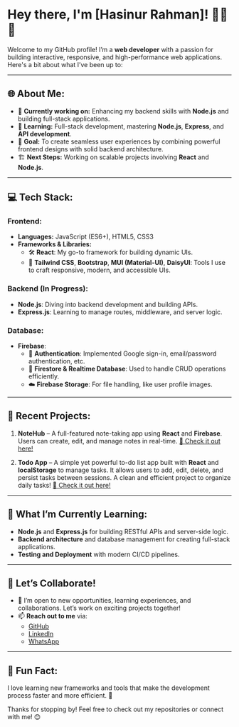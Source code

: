 # Hey there, I'm [Hasinur Rahman]! 👨‍💻✨

Welcome to my GitHub profile! I’m a **web developer** with a passion for building interactive, responsive, and high-performance web applications. Here's a bit about what I’ve been up to:

---

## 🌐 About Me:

- 🔭 **Currently working on:** Enhancing my backend skills with **Node.js** and building full-stack applications.
- 🌱 **Learning:** Full-stack development, mastering **Node.js**, **Express**, and **API development**.
- 🚀 **Goal:** To create seamless user experiences by combining powerful frontend designs with solid backend architecture.
- 🏗️ **Next Steps:** Working on scalable projects involving **React** and **Node.js**.

---

## 💻 Tech Stack:

### Frontend:
- **Languages:** JavaScript (ES6+), HTML5, CSS3
- **Frameworks & Libraries:**
  - 🛠️ **React**: My go-to framework for building dynamic UIs.
  - 🎨 **Tailwind CSS**, **Bootstrap**, **MUI (Material-UI)**, **DaisyUI**: Tools I use to craft responsive, modern, and accessible UIs.
  
### Backend (In Progress):
- **Node.js**: Diving into backend development and building APIs.
- **Express.js**: Learning to manage routes, middleware, and server logic.
  
### Database:
- **Firebase**:
  - 🔐 **Authentication**: Implemented Google sign-in, email/password authentication, etc.
  - 💾 **Firestore & Realtime Database**: Used to handle CRUD operations efficiently.
  - ☁️ **Firebase Storage**: For file handling, like user profile images.

---

## 🔨 Recent Projects:

1. **NoteHub** – A full-featured note-taking app using **React** and **Firebase**. Users can create, edit, and manage notes in real-time. [🔗 Check it out here!](https://hasinur3813.github.io/notehub)

2. **Todo App** – A simple yet powerful to-do list app built with **React** and **localStorage** to manage tasks. It allows users to add, edit, delete, and persist tasks between sessions. A clean and efficient project to organize daily tasks! [🔗 Check it out here!](https://hasinur3813.github.io/react-todo)



---

## 📖 What I’m Currently Learning:
- **Node.js** and **Express.js** for building RESTful APIs and server-side logic.
- **Backend architecture** and database management for creating full-stack applications.
- **Testing and Deployment** with modern CI/CD pipelines.

---

## 🤝 Let’s Collaborate!
- 💬 I’m open to new opportunities, learning experiences, and collaborations. Let’s work on exciting projects together!
- 📫 **Reach out to me** via:
  - [GitHub](https://github.com/hasinur3813)
  - [LinkedIn](https://www.linkedin.com/in/hasinur3813)
  - [WhatsApp](https://wa.link/p6cgxy)

---

## 🌟 Fun Fact:
I love learning new frameworks and tools that make the development process faster and more efficient. 🚀

Thanks for stopping by! Feel free to check out my repositories or connect with me! 😊
